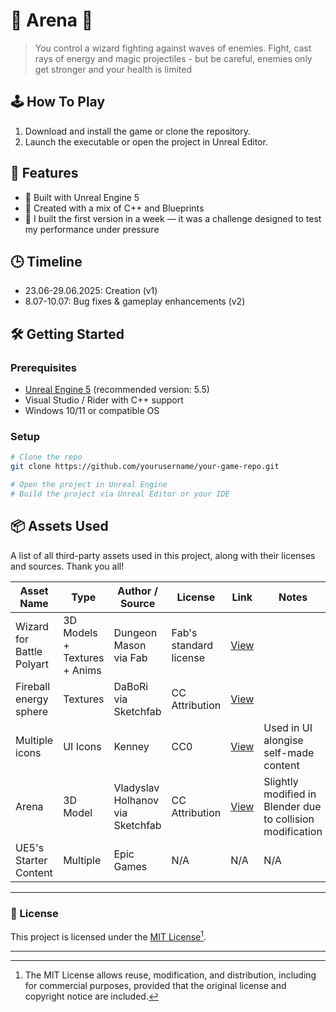 # 🌟 Arena 🌟 

> You control a wizard fighting against waves of enemies.
> Fight, cast rays of energy and magic projectiles - but be careful, enemies only get stronger and your health is limited



## 🕹️ How To Play

1. Download and install the game or clone the repository.
2. Launch the executable or open the project in Unreal Editor.



## 🚀 Features

- 🔹 Built with Unreal Engine 5
- 🔹 Created with a mix of C++ and Blueprints
- 🔹 I built the first version in a week — it was a challenge designed to test my performance under pressure 


## 🕒 Timeline 
- 23.06-29.06.2025: Creation (v1)
- 8.07-10.07: Bug fixes & gameplay enhancements (v2)


## 🛠️ Getting Started

### Prerequisites

- [Unreal Engine 5](https://www.unrealengine.com/en-US/download) (recommended version: 5.5)
- Visual Studio / Rider with C++ support
- Windows 10/11 or compatible OS

### Setup

```bash
# Clone the repo
git clone https://github.com/yourusername/your-game-repo.git

# Open the project in Unreal Engine
# Build the project via Unreal Editor or your IDE
```



## 📦 Assets Used

A list of all third-party assets used in this project, along with their licenses and sources. Thank you all!

| Asset Name        | Type          | Author / Source              | License                   | Link                                      | Notes                         |
|-------------------|---------------|------------------------------|----------------------------|-------------------------------------------|-------------------------------|
| Wizard for Battle Polyart    | 3D Models + Textures + Anims     | Dungeon Mason via Fab         | Fab's standard license           | [View](https://www.fab.com/listings/f17e8f86-b7b2-4840-9e77-5c57bfa30764)               |
| Fireball energy sphere    | Textures         | DaBoRi via Sketchfab | CC Attribution                        | [View](https://sketchfab.com/3d-models/fireball-energy-sphere-4d8f95f28398453d8d5620fe301d39f8)               |
| Multiple icons       | UI Icons          | Kenney         | CC0    | [View](https://www.kenney.nl/)               | Used in UI alongise self-made content               |
| Arena  | 3D Model  | Vladyslav Holhanov via Sketchfab                  | CC Attribution       | [View](https://sketchfab.com/3d-models/arena-4d7ed5c9bb984b3d986cf2b3d793438b)          | Slightly modified in Blender due to collision modification       |
| UE5's Starter Content | Multiple     | Epic Games                       | N/A            | N/A           | N/A  | 

---

### 🧾 License

This project is licensed under the [MIT License](https://opensource.org/licenses/MIT)[^1].

[^1]: The MIT License allows reuse, modification, and distribution, including for commercial purposes, provided that the original license and copyright notice are included.


---
